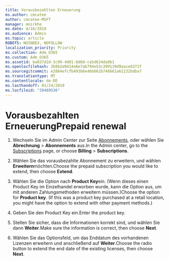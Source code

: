 ```yaml
---
title: Vorausbezahlten Erneuerung
ms.author: cmcatee
author: cmcatee-MSFT
manager: mnirkhe
ms.date: 4/16/2018
ms.audience: Admin
ms.topic: article
ROBOTS: NOINDEX, NOFOLLOW
localization_priority: Priority
ms.collection: Adm_O365
ms.custom: Adm_O365
ms.assetid: ba037d2d-3c99-4d01-8d60-ca5d624da9b1
ms.openlocfilehash: 3b8b2e0d14a6e7ab794e53c399139d9aace8373f
ms.sourcegitcommit: e2864efcfb493b6e46b662b746661a61232bdba7
ms.translationtype: MT
ms.contentlocale: de-DE
ms.lasthandoff: 01/24/2019
ms.locfileid: "29469536"
---
```

# <a name="prepaid-renewal"></a><span data-ttu-id="61719-102">Vorausbezahlten Erneuerung</span><span class="sxs-lookup"><span data-stu-id="61719-102">Prepaid renewal</span></span>

1. <span data-ttu-id="61719-103">Wechseln Sie im Admin Center zur Seite [Abonnements](https://go.microsoft.com/fwlink/p/?linkid=842054), oder wählen Sie **Abrechnung** \> **Abonnements** aus.</span><span class="sxs-lookup"><span data-stu-id="61719-103">In the Admin center, go to the [Subscriptions](https://go.microsoft.com/fwlink/p/?linkid=842054) page, or choose **Billing** \> **Subscriptions**.</span></span>
    
2. <span data-ttu-id="61719-104">Wählen Sie das vorausbezahlte Abonnement zu erweitern, und wählen **Erweitern**möchten.</span><span class="sxs-lookup"><span data-stu-id="61719-104">Choose the prepaid subscription you would like to extend, then choose **Extend**.</span></span>
    
3. <span data-ttu-id="61719-p101">Wählen Sie die Option nach **Product Key**ein. (Wenn dieses einen Product Key im Einzelhandel erworben wurde, kann die Option aus, um mit anderen Zahlungsmethoden erweitern müssen.)</span><span class="sxs-lookup"><span data-stu-id="61719-p101">Choose the option for **Product key**. (If this was a product key purchased at a retail location, you might have the option to extend with other payment methods.)</span></span>
    
4. <span data-ttu-id="61719-107">Geben Sie den Product Key ein.</span><span class="sxs-lookup"><span data-stu-id="61719-107">Enter the product key.</span></span>
    
5. <span data-ttu-id="61719-108">Stellen Sie sicher, dass die Informationen korrekt sind, und wählen Sie dann **Weiter**.</span><span class="sxs-lookup"><span data-stu-id="61719-108">Make sure the information is correct, then choose **Next**.</span></span>
    
6. <span data-ttu-id="61719-109">Wählen Sie das Optionsfeld, um das Enddatum des vorhandenen Lizenzen erweitern und anschließend auf **Weiter**.</span><span class="sxs-lookup"><span data-stu-id="61719-109">Choose the radio button to extend the end date of the existing licenses, then choose **Next**.</span></span>
    

